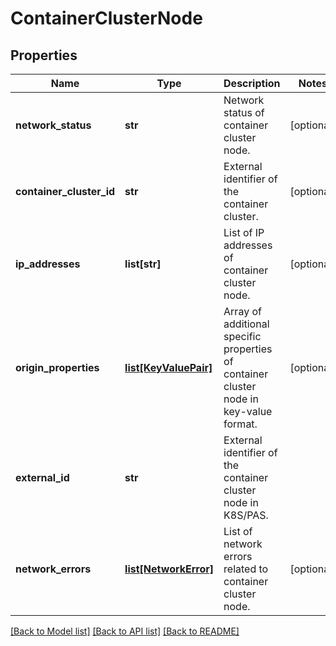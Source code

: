# ContainerClusterNode

## Properties
Name | Type | Description | Notes
------------ | ------------- | ------------- | -------------
**network_status** | **str** | Network status of container cluster node. | [optional] 
**container_cluster_id** | **str** | External identifier of the container cluster. | [optional] 
**ip_addresses** | **list[str]** | List of IP addresses of container cluster node. | [optional] 
**origin_properties** | [**list[KeyValuePair]**](KeyValuePair.md) | Array of additional specific properties of container cluster node in key-value format.  | [optional] 
**external_id** | **str** | External identifier of the container cluster node in K8S/PAS.  | 
**network_errors** | [**list[NetworkError]**](NetworkError.md) | List of network errors related to container cluster node. | [optional] 

[[Back to Model list]](../README.md#documentation-for-models) [[Back to API list]](../README.md#documentation-for-api-endpoints) [[Back to README]](../README.md)

